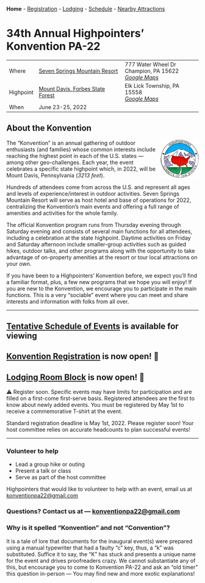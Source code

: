 <!--Todo: figure out how to make justified or fit to width in html or markdown-->

**Home** - [Registration](registration.md) - [Lodging](lodging.md) - [Schedule](schedule.md) - [Nearby Attractions](nearby-attractions.md)

# 34th Annual Highpointers’ Konvention PA-22 

|  | | | 
|:---------|:----------|:------|
| Where | [Seven Springs Mountain Resort](https://www.7springs.com) | 777 Water Wheel Dr<br> Champion, PA 15622<br>_[Google Maps](https://goo.gl/maps/qVyLmZVKZUYURZ2d6)_ |
| Highpoint | [Mount Davis, Forbes State Forest](https://www.dcnr.pa.gov/StateForests/FindAForest/Forbes/Pages/Wild_NaturalAreas.aspx) | Elk Lick Township, PA 15558 <br>_[Google Maps](https://www.google.com/maps/place/Mt+Davis/@39.7862064,-79.1846179,15z/data=!3m1!4b1!4m5!3m4!1s0x89cab86b6850d3e1:0x69e4c883fceaaa47!8m2!3d39.7861908!4d-79.1758631)_ |
| When  | June 23-25, 2022 | |

## About the Konvention

<img style="float: right; overflow: auto;" height="100" width="100" src="./highpointers-logo-CO.jpg">

The “Konvention” is an annual gathering of outdoor enthusiasts (and families) whose common interests include reaching the highest point in each of the U.S. states — among other geo-challenges.  Each year, the event celebrates a specific state highpoint which, in 2022, will be Mount Davis, Pennsylvania (_3213 feet_).  

Hundreds of attendees come from across the U.S. and represent all ages and levels of experience/interest in outdoor activities.  Seven Springs Mountain Resort will serve as host hotel and base of operations for 2022, centralizing the Konvention’s main events and offering a full range of amenities and activities for the whole family.

The official Konvention program runs from Thursday evening through Saturday evening and consists of several main functions for all attendees, including a celebration at the state highpoint.  Daytime activities on Friday and Saturday afternoon include smaller-group activities such as guided hikes, outdoor talks, and other programs along with the opportunity to take advantage of on-property amenities at the resort or tour local attractions on your own. 
 
If you have been to a Highpointers’ Konvention before, we expect you’ll find a familiar format, plus, a few new programs that we hope you will enjoy!  If you are new to the Konvention, we encourage you to participate in the main functions.  This is a very “sociable” event where you can meet and share interests and information with folks from all over. 

-----------

## [Tentative Schedule of Events](schedule.md) is available for viewing

## [Konvention Registration](registration.md) is now open! 📝

## [Lodging Room Block](lodging.md) is now open! 📝

⚠ Register soon. Specific events may have limits for participation and are filled on a first-come first-serve basis. Registered attendees are the first to know about newly added events. You must be registered by May 1st to receive a commemorative T-shirt at the event.

Standard registration deadline is May 1st, 2022. Please register soon! Your host committee relies on accurate headcounts to plan successful events!

-----------

### Volunteer to help
- Lead a group hike or outing
- Present a talk or class
- Serve as part of the host committee

Highpointers that would like to volunteer to help with an event, email us at [konventionpa22@gmail.com](mailto:konventionpa22@gmail.com)

### Questions? Contact us at — [konventionpa22@gmail.com](mailto:konventionpa22@gmail.com)

### Why is it spelled “Konvention” and not “Convention”?
It is a tale of lore that documents for the inaugural event(s) were prepared using a manual typewriter that had a faulty “c” key, thus, a “k” was substituted.  Suffice it to say, the “K” has stuck and presents a unique name for the event and drives proofreaders crazy. We cannot substantiate any of this, but encourage you to come to Konvention PA-22 and ask an “old timer” this question in-person — You may find new and more exotic explanations! 
